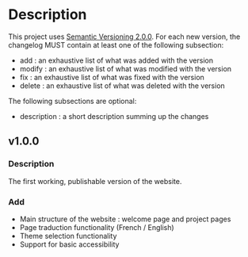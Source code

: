 # Description

This project uses [Semantic Versioning 2.0.0](https://semver.org/). For each new
version, the changelog MUST contain at least one of the following subsection:
- add : an exhaustive list of what was added with the version
- modify : an exhaustive list of what was modified with the version
- fix : an exhaustive list of what was fixed with the version
- delete : an exhaustive list of what was deleted with the version

The following subsections are optional:
- description : a short description summing up the changes


## v1.0.0

### Description

The first working, publishable version of the website.

### Add

- Main structure of the website : welcome page and project pages
- Page traduction functionality (French / English)
- Theme selection functionality
- Support for basic accessibility